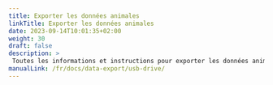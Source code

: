 ```yaml
---
title: Exporter les données animales
linkTitle: Exporter les données animales
date: 2023-09-14T10:01:35+02:00
weight: 30
draft: false
description: >
 Toutes les informations et instructions pour exporter les données animales sont disponibles ici
manualLink: /fr/docs/data-export/usb-drive/
---
```

<script>
  window.location.href = "/fr/docs/data-export/usb-drive/";
</script>

